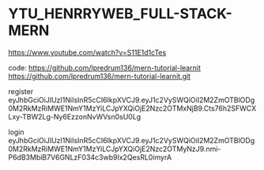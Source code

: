 # YTU_HENRRYWEB_FULL-STACK-MERN


https://www.youtube.com/watch?v=S11E1d1cTes

code: https://github.com/lpredrum136/mern-tutorial-learnit
https://github.com/lpredrum136/mern-tutorial-learnit.git

register
eyJhbGciOiJIUzI1NiIsInR5cCI6IkpXVCJ9.eyJ1c2VySWQiOiI2M2ZmOTBlODg0M2RkMzRiMWE1NmY1MzYiLCJpYXQiOjE2Nzc2OTMxNjB9.Cts76h2SFWCXLxy-TBW2Lg-Ny6EzzonNvWVsn0sU0Lg

login
eyJhbGciOiJIUzI1NiIsInR5cCI6IkpXVCJ9.eyJ1c2VySWQiOiI2M2ZmOTBlODg0M2RkMzRiMWE1NmY1MzYiLCJpYXQiOjE2Nzc2OTMyNzJ9.nmi-P6dB3MbiB7V6GNLzF034c3wb9Ix2QesRL0imyrA
